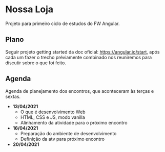 # Nossa Loja

Projeto para primeiro ciclo de estudos do FW Angular.  

## Plano

Seguir projeto getting started da doc oficial: https://angular.io/start, após cada um fazer o trecho préviamente combinado nos reuniremos para discutir sobre o que foi feito.  

## Agenda

Agenda de planejamento dos encontros, que aconteceram às terças e sextas.  

- **13/04/2021**
  - O que é desenvolvimento Web
  - HTML, CSS e JS, modo vanilla
  - Alinhamento da atividade para o próximo encontro
- **16/04/2021**
  - Preparação do ambiente de desenvolvimento
  - Definição da atv para próximo encontro
- **20/04/2021**
